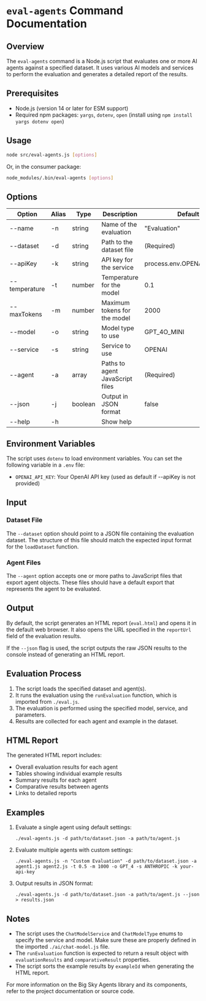 # `eval-agents` Command Documentation

## Overview

The `eval-agents` command is a Node.js script that evaluates one or more AI agents against a specified dataset. It uses various AI models and services to perform the evaluation and generates a detailed report of the results.

## Prerequisites

- Node.js (version 14 or later for ESM support)
- Required npm packages: `yargs`, `dotenv`, `open` (install using `npm install yargs dotenv open`)

## Usage

```bash
node src/eval-agents.js [options]
```

Or, in the consumer package:

```bash
node_modules/.bin/eval-agents [options]
```

## Options

| Option | Alias | Type | Description | Default |
|--------|-------|------|-------------|---------|
| --name | -n | string | Name of the evaluation | "Evaluation" |
| --dataset | -d | string | Path to the dataset file | (Required) |
| --apiKey | -k | string | API key for the service | process.env.OPENAI_API_KEY |
| --temperature | -t | number | Temperature for the model | 0.1 |
| --maxTokens | -m | number | Maximum tokens for the model | 2000 |
| --model | -o | string | Model type to use | GPT_4O_MINI |
| --service | -s | string | Service to use | OPENAI |
| --agent | -a | array | Paths to agent JavaScript files | (Required) |
| --json | -j | boolean | Output in JSON format | false |
| --help | -h | | Show help | |

## Environment Variables

The script uses `dotenv` to load environment variables. You can set the following variable in a `.env` file:

- `OPENAI_API_KEY`: Your OpenAI API key (used as default if --apiKey is not provided)

## Input

### Dataset File

The `--dataset` option should point to a JSON file containing the evaluation dataset. The structure of this file should match the expected input format for the `loadDataset` function.

### Agent Files

The `--agent` option accepts one or more paths to JavaScript files that export agent objects. These files should have a default export that represents the agent to be evaluated.

## Output

By default, the script generates an HTML report (`eval.html`) and opens it in the default web browser. It also opens the URL specified in the `reportUrl` field of the evaluation results.

If the `--json` flag is used, the script outputs the raw JSON results to the console instead of generating an HTML report.

## Evaluation Process

1. The script loads the specified dataset and agent(s).
2. It runs the evaluation using the `runEvaluation` function, which is imported from `./eval.js`.
3. The evaluation is performed using the specified model, service, and parameters.
4. Results are collected for each agent and example in the dataset.

## HTML Report

The generated HTML report includes:

- Overall evaluation results for each agent
- Tables showing individual example results
- Summary results for each agent
- Comparative results between agents
- Links to detailed reports

## Examples

1. Evaluate a single agent using default settings:
   ```
   ./eval-agents.js -d path/to/dataset.json -a path/to/agent.js
   ```

2. Evaluate multiple agents with custom settings:
   ```
   ./eval-agents.js -n "Custom Evaluation" -d path/to/dataset.json -a agent1.js agent2.js -t 0.5 -m 1000 -o GPT_4 -s ANTHROPIC -k your-api-key
   ```

3. Output results in JSON format:
   ```
   ./eval-agents.js -d path/to/dataset.json -a path/to/agent.js --json > results.json
   ```

## Notes

- The script uses the `ChatModelService` and `ChatModelType` enums to specify the service and model. Make sure these are properly defined in the imported `./ai/chat-model.js` file.
- The `runEvaluation` function is expected to return a result object with `evaluationResults` and `comparativeResult` properties.
- The script sorts the example results by `exampleId` when generating the HTML report.

For more information on the Big Sky Agents library and its components, refer to the project documentation or source code.